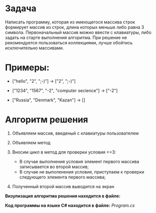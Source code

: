 # Задача 
Написать программу, которая из имеющегося массива строк формирует массив из строк, длина которых меньше либо равна 3 символа. Первоначальный массив можно ввести с клавиатуры, либо задать на старте выполнения алгоритма. При решение не рекомендуется пользоваться коллекциями, лучше обойтись исключительно массивами.

# Примеры:
* ["hello", "2", ";-)"] -> ["2", ";-)"]

* ["1234", "1567", "-2", "computer secience"] -> ["-2"]

* ["Russia", "Denmark", "Kazan"] -> []

# Алгоритм решения
1. Объявляем массив, введеный с клавиатуры пользователем
2. Объявляем метод
3. Вносим цикл в метод для проверки условия <=3:

    * В случае выполнения условия элемент первого массива записывается во второй массив;
    * В случае не выполенения условия, приступаем к проверки следующего элемента первого массива;

 4. Полученный второй массив выводится на экран

**Визулизация алгоритма решения находится в файле:**

**Код программы на языке C# находится в файле:**
_Program.cs_